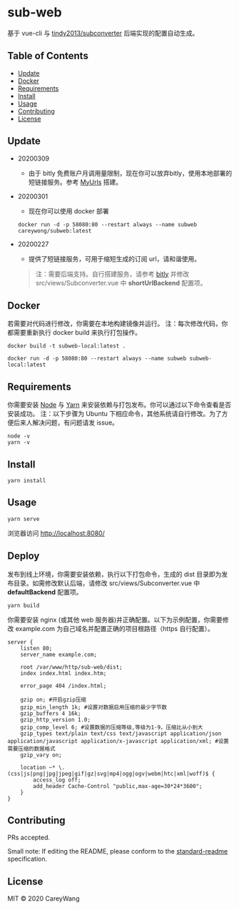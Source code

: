 # sub-web

基于 vue-cli 与 [tindy2013/subconverter](https://github.com/tindy2013/subconverter) 后端实现的配置自动生成。

## Table of Contents

- [Update](#Update)
- [Docker](#Docker)
- [Requirements](#Requirements)
- [Install](#install)
- [Usage](#usage)
- [Contributing](#contributing)
- [License](#license)

## Update

- 20200309
  
  - 由于 bitly 免费账户月调用量限制，现在你可以放弃bitly，使用本地部署的短链接服务。参考 [MyUrls](https://github.com/CareyWang/MyUrls) 搭建。
  
- 20200301
  - 现在你可以使用 docker 部署

  ```shell
  docker run -d -p 58080:80 --restart always --name subweb careywong/subweb:latest
  ```

- 20200227
  - 提供了短链接服务，可用于缩短生成的订阅 url，请和谐使用。

  > 注：需要后端支持。自行搭建服务，请参考 [bitly](https://github.com/CareyWang/bitly) 并修改 src/views/Subconverter.vue 中 **shortUrlBackend** 配置项。

## Docker

若需要对代码进行修改，你需要在本地构建镜像并运行。
注：每次修改代码，你都需要重新执行 docker build 来执行打包操作。

```shell
docker build -t subweb-local:latest .

docker run -d -p 58080:80 --restart always --name subweb subweb-local:latest
```

## Requirements

你需要安装 [Node](https://nodejs.org/zh-cn/) 与 [Yarn](https://legacy.yarnpkg.com/en/docs/install) 来安装依赖与打包发布。你可以通过以下命令查看是否安装成功。
注：以下步骤为 Ubuntu 下相应命令，其他系统请自行修改。为了方便后来人解决问题，有问题请发 issue。

```shell
node -v
yarn -v
```

## Install

```shell
yarn install
```

## Usage

```shell
yarn serve
```

浏览器访问 <http://localhost:8080/>

## Deploy

发布到线上环境，你需要安装依赖，执行以下打包命令，生成的 dist 目录即为发布目录。如需修改默认后端，请修改 src/views/Subconverter.vue 中 **defaultBackend** 配置项。

```shell
yarn build
```

你需要安装 nginx (或其他 web 服务器)并正确配置。以下为示例配置，你需要修改 example.com 为自己域名并配置正确的项目根路径（https 自行配置）。

```shell
server {
    listen 80;
    server_name example.com;

    root /var/www/http/sub-web/dist;
    index index.html index.htm;

    error_page 404 /index.html;

    gzip on; #开启gzip压缩
    gzip_min_length 1k; #设置对数据启用压缩的最少字节数
    gzip_buffers 4 16k;
    gzip_http_version 1.0;
    gzip_comp_level 6; #设置数据的压缩等级,等级为1-9，压缩比从小到大
    gzip_types text/plain text/css text/javascript application/json application/javascript application/x-javascript application/xml; #设置需要压缩的数据格式
    gzip_vary on;

    location ~* \.(css|js|png|jpg|jpeg|gif|gz|svg|mp4|ogg|ogv|webm|htc|xml|woff)$ {
        access_log off;
        add_header Cache-Control "public,max-age=30*24*3600";
    }
}
```

## Contributing

PRs accepted.

Small note: If editing the README, please conform to the [standard-readme](https://github.com/RichardLitt/standard-readme) specification.

## License

MIT © 2020 CareyWang
